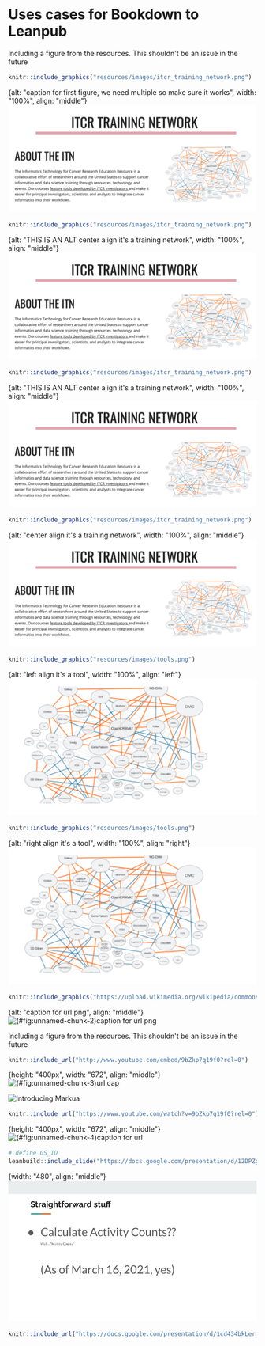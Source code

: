 # Uses cases for Bookdown to Leanpub

Including a figure from the resources.  This shouldn't be an issue in the future 

```r
knitr::include_graphics("resources/images/itcr_training_network.png")
```

{alt: "caption for first figure, we need multiple so make sure it works", width: "100%", align: "middle"}
![(\#fig:unnamed-chunk-1)caption for first figure, we need multiple so make sure it works](resources/images/itcr_training_network.png)



```r
knitr::include_graphics("resources/images/itcr_training_network.png")
```

{alt: "THIS IS AN ALT center align it's a training network", width: "100%", align: "middle"}
![](resources/images/itcr_training_network.png)



```r
knitr::include_graphics("resources/images/itcr_training_network.png")
```

{alt: "THIS IS AN ALT center align it's a training network", width: "100%", align: "middle"}
![ ](resources/images/itcr_training_network.png)



```r
knitr::include_graphics("resources/images/itcr_training_network.png")
```

{alt: "center align it's a training network", width: "100%", align: "middle"}
![](resources/images/itcr_training_network.png)


```r
knitr::include_graphics("resources/images/tools.png")
```

{alt: "left align it's a tool", width: "100%", align: "left"}
![](resources/images/tools.png)


```r
knitr::include_graphics("resources/images/tools.png")
```

{alt: "right align it's a tool", width: "100%", align: "right"}
![(\#fig:right_tools)caption for local png](resources/images/tools.png)


```r
knitr::include_graphics("https://upload.wikimedia.org/wikipedia/commons/e/e9/Felis_silvestris_silvestris_small_gradual_decrease_of_quality.png")
```

{alt: "caption for url png", align: "middle"}
![(\#fig:unnamed-chunk-2)caption for url png](https://upload.wikimedia.org/wikipedia/commons/e/e9/Felis_silvestris_silvestris_small_gradual_decrease_of_quality.png)


Including a figure from the resources.  This shouldn't be an issue in the future 

```r
knitr::include_url("http://www.youtube.com/embed/9bZkp7q19f0?rel=0")
```

{height: "400px", width: "672", align: "middle"}
![(\#fig:unnamed-chunk-3)url cap](http://www.youtube.com/embed/9bZkp7q19f0?rel=0)

![Introducing Markua](https://www.youtube.com/watch?t=105&v=VOCYL-FNbr0)



```r
knitr::include_url("https://www.youtube.com/watch?v=9bZkp7q19f0?rel=0")
```

{height: "400px", width: "672", align: "middle"}
![(\#fig:unnamed-chunk-4)caption for url](https://www.youtube.com/watch?v=9bZkp7q19f0?rel=0)


```r
# define GS_ID
leanbuild::include_slide("https://docs.google.com/presentation/d/12DPZgPteQBwgal6kSPP58zhPhjZ7QSPZLe3NkA8M3eo/edit#slide=id.gc87451c247_0_17", overwrite = FALSE)
```

{width: "480", align: "middle"}
![](03-test_cases_files/figure-html//12DPZgPteQBwgal6kSPP58zhPhjZ7QSPZLe3NkA8M3eo_gc87451c247_0_17.png)




```r
knitr::include_url("https://docs.google.com/presentation/d/1cd434bkLer_CJ04GzpsZwzeEA9gjc5Ho6QimiHPbyEg/export/png?id=1cd434bkLer_CJ04GzpsZwzeEA9gjc5Ho6QimiHPbyEg&pageid=p")
```




